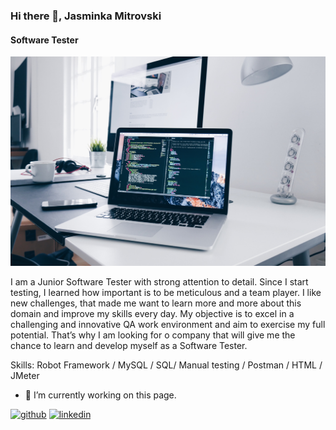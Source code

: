 ### Hi there 👋, Jasminka Mitrovski
#### Software Tester
![Software Tester](christopher-gower-m_HRfLhgABo-unsplash.jpg)

I am a Junior Software Tester with strong attention to detail. 
Since I start testing, I learned how important is to be meticulous and a team player. 
I like new challenges, that made me want to learn more and more about this domain and improve my skills every day. 
My objective is to excel in a challenging and innovative QA work environment and aim to exercise my full potential. 
That’s why I am looking for o company that will give me the chance to learn and develop myself as a Software Tester.

Skills: Robot Framework / MySQL / SQL/  Manual testing / Postman / HTML / JMeter

- 🔭 I’m currently working on this page. 


[<img src='https://cdn.jsdelivr.net/npm/simple-icons@3.0.1/icons/github.svg' alt='github' height='40'>](https://github.com/Jasminka91)  [<img src='https://cdn.jsdelivr.net/npm/simple-icons@3.0.1/icons/linkedin.svg' alt='linkedin' height='40'>](https://www.linkedin.com/in/https://www.linkedin.com/in/jasminka-mitrovski-31032a26b//)  




